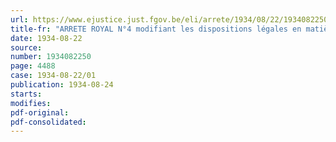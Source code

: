 ```yaml
---
url: https://www.ejustice.just.fgov.be/eli/arrete/1934/08/22/1934082250/justel
title-fr: "ARRETE ROYAL N°4 modifiant les dispositions légales en matière d'impôts directs et taxes y assimilées"
date: 1934-08-22
source:
number: 1934082250
page: 4488
case: 1934-08-22/01
publication: 1934-08-24
starts:
modifies:
pdf-original:
pdf-consolidated:
---
```


